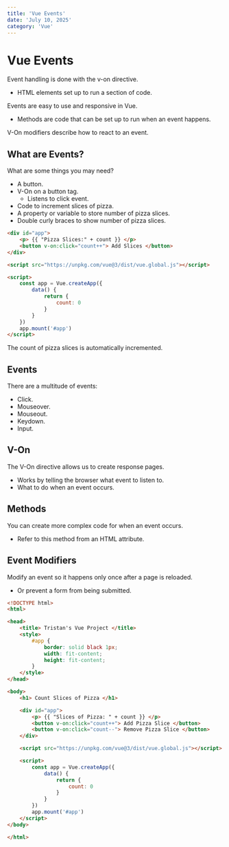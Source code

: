 ```yaml
---
title: 'Vue Events'
date: 'July 10, 2025'
category: 'Vue'
---
```


# Vue Events

Event handling is done with the v-on directive.
- HTML elements set up to run a section of code.

Events are easy to use and responsive in Vue.
- Methods are code that can be set up to run when an event happens.

V-On modifiers describe how to react to an event.

## What are Events?

What are some things you may need?
- A button.
- V-On on a button tag.
    - Listens to click event.
- Code to increment slices of pizza.
- A property or variable to store number of pizza slices.
- Double curly braces to show number of pizza slices.

```html
<div id="app">
    <p> {{ "Pizza Slices:" + count }} </p>
    <button v-on:click="count++"> Add Slices </button>
</div>

<script src="https://unpkg.com/vue@3/dist/vue.global.js"></script>

<script>
    const app = Vue.createApp({
        data() {
            return {
                count: 0
            }
        }
    })
    app.mount('#app')
</script>
```

The count of pizza slices is automatically incremented.

## Events

There are a multitude of events:
- Click.
- Mouseover.
- Mouseout.
- Keydown.
- Input.

## V-On

The V-On directive allows us to create response pages.
- Works by telling the browser what event to listen to.
- What to do when an event occurs.

## Methods

You can create more complex code for when an event occurs.
- Refer to this method from an HTML attribute.

## Event Modifiers

Modify an event so it happens only once after a page is reloaded.
- Or prevent a form from being submitted.

```html
<!DOCTYPE html>
<html>

<head>
    <title> Tristan's Vue Project </title>
    <style>
        #app {
            border: solid black 1px;
            width: fit-content;
            height: fit-content;
        }
    </style>
</head>

<body>
    <h1> Count Slices of Pizza </h1>

    <div id="app">
        <p> {{ "Slices of Pizza: " + count }} </p>
        <button v-on:click="count++"> Add Pizza Slice </button>
        <button v-on:click="count--"> Remove Pizza Slice </button>
    </div>

    <script src="https://unpkg.com/vue@3/dist/vue.global.js"></script>

    <script>
        const app = Vue.createApp({
            data() {
                return {
                    count: 0
                }
            }
        })
        app.mount('#app')
    </script>
</body>

</html>
```